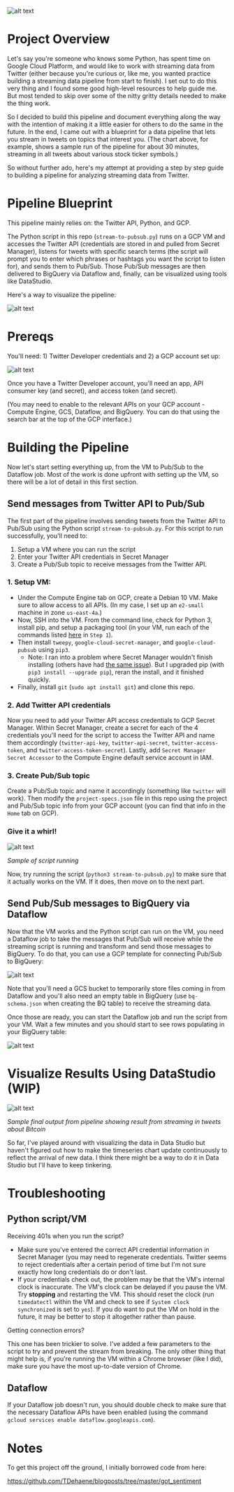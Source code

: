 ![alt text](assets/datastudio.png "Sample of results from running script")

# Project Overview

Let's say you're someone who knows some Python, has spent time on Google Cloud Platform, and would like to work with streaming data from Twitter (either because you're curious or, like me, you wanted practice building a streaming data pipeline from start to finish). I set out to do this very thing and I found some good high-level resources to help guide me. But most tended to skip over some of the nitty gritty details needed to make the thing work.

So I decided to build this pipeline and document everything along the way with the intention of making it a little easier for others to do the same in the future. In the end, I came out with a blueprint for a data pipeline that lets you stream in tweets on topics that interest you. (The chart above, for example, shows a sample run of the pipeline for about 30 minutes, streaming in all tweets about various stock ticker symbols.)

So without further ado, here's my attempt at providing a step by step guide to building a pipeline for analyzing streaming data from Twitter.

# Pipeline Blueprint

This pipeline mainly relies on: the Twitter API, Python, and GCP. 

The Python script in this repo (`stream-to-pubsub.py`) runs on a GCP VM and accesses the Twitter API (credentials are stored in and pulled from Secret Manager), listens for tweets with specific search terms (the script will prompt you to enter which phrases or hashtags you want the script to listen for), and sends them to Pub/Sub. Those Pub/Sub messages are then delivered to BigQuery via Dataflow and, finally, can be visualized using tools like DataStudio.

Here's a way to visualize the pipeline:

![alt text](assets/flow.png "Pipeline")

# Prereqs

You'll need: 1) Twitter Developer credentials and 2) a GCP account set up:

![alt text](assets/gcp-twitter.png "Twitter and GCP")

Once you have a Twitter Developer account, you'll need an app, API consumer key (and secret), and access token (and secret). 

(You may need to enable to the relevant APIs on your GCP account - Compute Engine, GCS, Dataflow, and BigQuery. You can do that using the search bar at the top of the GCP interface.)

# Building the Pipeline

Now let's start setting everything up, from the VM to Pub/Sub to the Dataflow job. Most of the work is done upfront with setting up the VM, so there will be a lot of detail in this first section.

## Send messages from Twitter API to Pub/Sub

The first part of the pipeline involves sending tweets from the Twitter API to Pub/Sub using the Python script `stream-to-pubsub.py`. For this script to run successfully, you'll need to:

1. Setup a VM where you can run the script
2. Enter your Twitter API credentials in Secret Manager
3. Create a Pub/Sub topic to receive messages from the Twitter API. 

### 1. Setup VM:
* Under the Compute Engine tab on GCP, create a Debian 10 VM. Make sure to allow access to all APIs. (In my case, I set up an `e2-small` machine in zone `us-east-4a`.)
* Now, SSH into the VM. From the command line, check for Python 3, install pip, and setup a packaging tool (in your VM, run each of the commands listed [here](https://www.digitalocean.com/community/tutorials/how-to-install-python-3-and-set-up-a-programming-environment-on-debian-10) in `Step 1`).
* Then install `tweepy`, `google-cloud-secret-manager`, and `google-cloud-pubsub` using `pip3`.
	* Note: I ran into a problem where Secret Manager wouldn't finish installing (others have had [the same issue](https://github.com/grpc/grpc/issues/22815)). But I upgraded pip (with `pip3 install --upgrade pip`), reran the install, and it finished quickly.
* Finally, install `git` (`sudo apt install git`) and clone this repo.

### 2. Add Twitter API credentials

Now you need to add your Twitter API access credentials to GCP Secret Manager. Within Secret Manager, create a secret for each of the 4 credentials you'll need for the script to access the Twitter API and name them accordingly (`twitter-api-key`, `twitter-api-secret`, `twitter-access-token`, and `twitter-access-token-secret`). Lastly, add `Secret Manager Secret Accessor` to the Compute Engine default service account in IAM.

### 3. Create Pub/Sub topic

Create a Pub/Sub topic and name it accordingly (something like `twitter` will work). Then modify the `project-specs.json` file in this repo using the project and Pub/Sub topic info from your GCP account (you can find that info in the `Home` tab on GCP).

### Give it a whirl!

![alt text](assets/script-run.gif)

*Sample of script running*

Now, try running the script (`python3 stream-to-pubsub.py`) to make sure that it actually works on the VM. If it does, then move on to the next part.

## Send Pub/Sub messages to BigQuery via Dataflow

Now that the VM works and the Python script can run on the VM, you need a Dataflow job to take the messages that Pub/Sub will receive while the streaming script is running and transform and send those messages to BigQuery. To do that, you can use a GCP template for connecting Pub/Sub to BigQuery:

![alt text](assets/dataflow.png "Dataflow")

Note that you'll need a GCS bucket to temporarily store files coming in from Dataflow and you'll also need an empty table in BigQuery (use `bq-schema.json` when creating the BQ table) to receive the streaming data.

Once those are ready, you can start the Dataflow job and run the script from your VM. Wait a few minutes and you should start to see rows populating in your BigQuery table:

![alt text](assets/bq.png "BigQuery")

# Visualize Results Using DataStudio (WIP)

![alt text](assets/datastudio.png "Sample of results from running script")

*Sample final output from pipeline showing result from streaming in tweets about Bitcoin*

So far, I've played around with visualizing the data in Data Studio but haven't figured out how to make the timeseries chart update continuously to reflect the arrival of new data. I think there might be a way to do it in Data Studio but I'll have to keep tinkering.

# Troubleshooting

## Python script/VM

Receiving 401s when you run the script? 
* Make sure you've entered the correct API credential information in Secret Manager (you may need to regenerate credentials. Twitter seems to reject credentials after a certain period of time but I'm not sure exactly how long credentials do or don't last.
* If your credentials check out, the problem may be that the VM's internal clock is inaccurate. The VM's clock can be delayed if you pause the VM. Try **stopping** and restarting the VM. This should reset the clock (run `timedatectl` within the VM and check to see if `System clock synchronized` is set to `yes`). If you do want to put the VM on hold in the future, it may be better to stop it altogether rather than pause.

Getting connection errors?

This one has been trickier to solve. I've added a few parameters to the script to try and prevent the stream from breaking. The only other thing that might help is, if you're running the VM within a Chrome browser (like I did), make sure you have the most up-to-date version of Chrome.

## Dataflow

If your Dataflow job doesn't run, you should double check to make sure that the necessary Dataflow APIs have been enabled (using the command `gcloud services enable dataflow.googleapis.com`).

# Notes

To get this project off the ground, I initially borrowed code from here:

https://github.com/TDehaene/blogposts/tree/master/got_sentiment
